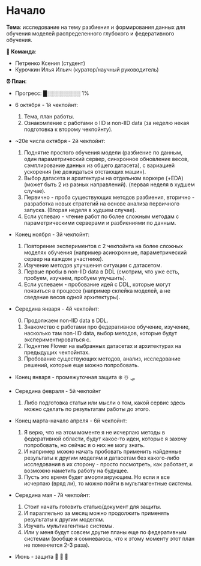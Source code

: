 # Начало

**Тема**: исследование на тему разбиения и формирования данных для обучения моделей распределенного глубокого и федеративного обучения.

**👥 Команда**:
- Петренко Ксения (студент)
- Курочкин Илья Ильич (куратор/научный руководитель)

**⏰ План**:
 - Прогресс: █░░░░░░░░░ 1%

- 6 октября - 1й чекпойнт:
    1. Тема, план работы.
    2. Ознакомление с работами о IID и non-IID data (за неделю некая подготовка к второму чекпойнту). 

- ~20е числа октября - 2й чекпойнт:
    1. Поднятие простого обучения модели (разбиение по данным, один параметрический сервер, синхронное обновление весов, сэмплирование данных из общего датасета), с вариацией ускорения (не дожидаться отстающих машин).
    2. Выбор датасета и архитектуры на отдельном воркере (+EDA) (может быть 2 из разных направлений). (первая неделя в худшем случае).
    3. Первично - проба существующих методов разбиения, вторично - разработка новых стратегий на основе анализа первичного запуска. (Вторая неделя в худшем случае).
    4. Если успеваю - чтение работ по более сложным методам с параметрическими серверами и разбиениями по данным.

- Конец ноября - 3й чекпойнт:
    1. Повторение экспериментов с 2 чекпойнта на более сложных моделях обучения (например асинхронные, параметрический сервер на каждом участнике). 
    2. Изучение методов улучшения ситуации с датасетом.
    2. Первые пробы в non-IID data в DDL (смотрим, что уже есть, пробуем, изучаем, пробуем улучшить).
    3. Если успеваем - пробование идей с DDL, которые могут появиться в процессе (например склейка моделей, а не сведение весов одной архитектуры).

- Середина января - 4й чекпойнт:

    0. Продолжаем non-IID data в DDL.
    1. Знакомство с работами про федеративное обучение, изучение, насколько там non-IID data, выбор методов, которые будут экспериментироваться с.
    3. Поднятие Flower на выбранных датасетах и архитектурах на предыдущих чекпойнтах.
    4. Пробование существующих методов, анализ, исследование решений, которые еще можно попробовать.

- Конец января - промежуточная защита ❄️ ☃️ 🛷

- Середина февраля - 5й чекпойнт
    1. Либо подготовка статьи или мысли о том, какой сервис здесь можно сделать по результатам работы до этого.

- Конец марта-начало апреля - 6й чекпойнт:
    1. Я верю, что на этом моменте я не исчерпаю методы в федеративной области, будут какое-то идеи, которые я захочу попробовать, но сейчас я о них не могу знать.
    2. И например можно начать пробовать применить найденные результаты к другим моделям и датасетам без какого-либо исследования в их сторону - просто посмотреть, как работает, и возможно наметить работу на будущее.
    3. Пусть это время будет амортизирующим. Но если я все исчерпаю (вряд ли), то можно пойти в мультиагентные системы.


- Середина мая - 7й чекпойнт:
    1. Стоит начать готовить статью/документ для защиты.
    2. И параллельно за месяц можно продолжить применять результаты к другим моделям.
    2. Изучать мультиагентные системы.
    4. Или у меня будут совсем другие планы еще по федеративным системам (вообще я сомневаюсь, что к этому моменту этот план не поменяется 2-3 раза).

- Июнь - защита 🍉 🌺 🐚
